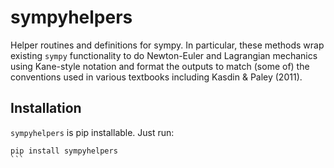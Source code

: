 # sympyhelpers

Helper routines and definitions for sympy.  In particular, these methods wrap existing `sympy` functionality to do Newton-Euler and Lagrangian mechanics using Kane-style notation and format the outputs to match (some of) the conventions used in various textbooks including Kasdin & Paley (2011).


## Installation 

`sympyhelpers` is pip installable.  Just run:

````
pip install sympyhelpers
```
